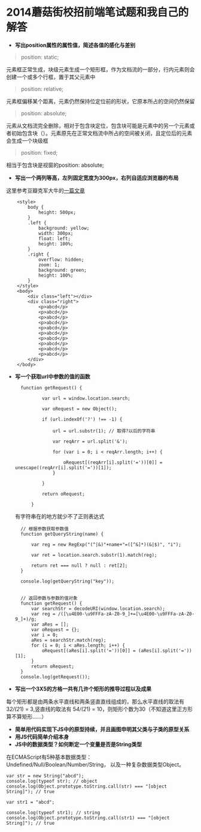 # 2014蘑菇街校招前端笔试题和我自己的解答 #

- **写出position属性的属性值，简述各值的感化与差别**

> position: static;

元素框正常生成，块级元素生成一个矩形框，作为文档流的一部分，行内元素则会创建一个或多个行框，置于其父元素中
> position: relative;

元素框偏移某个距离，元素仍然保持位定位前的形状，它原本所占的空间仍然保留
> position: absolute;

元素从文档流完全删除，相对于包含块定位，包含块可能是元素中的另一个元素或者初始包含块（）。元素原先在正常文档流中所占的空间被关闭，且定位后的元素会生成一个块级框

> position: fixed;

相当于包含块是视窗的position: absolute;

- **写出一个两列等高，左列固定宽度为300px，右列自适应浏览器的布局**

这里参考豆瓣克军大牛的[一篇文章](http://site.douban.com/Jobs/widget/notes/277664/note/180697114/)

        <style>
    		body {
    			height: 500px;
    		}
    		.left {
    			background: yellow;
    			width: 300px;
    			float: left;
    			height: 100%;
    		}
    		.right {
    			overflow: hidden;
    			zoom: 1;
    			background: green;
    			height: 100%;
    		}
    	</style>
        <body>
	    	<div class="left"></div>
	    	<div class="right">
	    		<p>abcd</p>
	    		<p>abcd</p>
	    		<p>abcd</p>
	    		<p>abcd</p>
	    		<p>abcd</p>
	    		<p>abcd</p>
	    		<p>abcd</p>
	    		<p>abcd</p>
	    		<p>abcd</p>
	    		<p>abcd</p>
	    	</div>
    	</body>

- **写一个获取url中参数的值的函数**
		
	    function getRequest() {
    
    		   	var url = window.location.search;
    
    		   	var oRequest = new Object();
    
    		   	if (url.indexOf('?') !== -1) {
    
    		   		url = url.substr(1); // 取得?以后的字符串
    
    		   		var reqArr = url.split('&');
    
    		   		for (var i = 0; i < reqArr.length; i++) {
    
    		   			oRequest[(reqArr[i].split('='))[0]] = unescape((reqArr[i].split('='))[1]);
    		   		}
    		   		
    		   	}
    
    		   	return oRequest;
    
    		}



	有字符串在的地方就少不了正则表达式

		// 根据参数获取参数值
    	function getQueryString(name) {

			var reg = new RegExp("(^|&)"+name+"=([^&]*)(&|$)", "i");

			var ret = location.search.substr(1).match(reg);

			return ret === null ? null : ret[2];
		}

		console.log(getQueryString("key"));

		
		// 返回参数与参数的值对象
		function getRequest() {
			var searchStr = decodeURI(window.location.search);
			var reg = /([\u4E00-\u9FFFa-zA-Z0-9_]+=[\u4E00-\u9FFFa-zA-Z0-9_]+)/g;
			var aRes = [];
			var oRequest = {};
			var i = 0;
			aRes = searchStr.match(reg);
			for (i = 0; i < aRes.length; i++) {
				oRequest[(aRes[i].split('='))[0]] = (aRes[i].split('='))[1];
			}
			return oRequest;
		}
		console.log(getRequest());    


- **写出一个3X5的方格一共有几许个矩形的推导过程以及成果**

每个矩形都是由两条水平直线和两条竖直直线组成的，那么水平直线的取法有 3*2/(2*1) = 3,竖直线的取法有 5*4/(2*1) = 10，则矩形个数为30（不知道这里正方形算不算矩形……）

- **简单用代码实现下JS中的原型持续，并且画图申明其父类与子类的原型关系**
- **用JS代码简单介绍本身**
- **JS中的数据类型？如何断定一个变量是否是String类型**

在ECMAScript有5种基本数据类型： Undefined/Null/Boolean/Number/String， 以及一种复杂数据类型Object。
    


	var str = new String("abcd");
	console.log(typeof str); // object
	console.log(Object.prototype.toString.call(str) === "[object String]"); // true

	var str1 = "abcd";

	console.log(typeof str1); // string
	console.log(Object.prototype.toString.call(str1) === "[object String]"); // true

        
    	  

